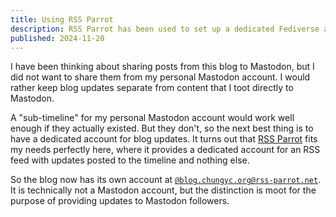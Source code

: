 ```yaml
---
title: Using RSS Parrot
description: RSS Parrot has been used to set up a dedicated Fediverse account for the blog which only posts updates.
published: 2024-11-20
---
```


I have been thinking about sharing posts from this blog to Mastodon,
but I did not want to share them from my personal Mastodon account.
I would rather keep blog updates separate from content that
I toot directly to Mastodon.

A "sub-timeline" for my personal Mastodon account would work well enough
if they actually existed.  But they don't, so the next best thing is
to have a dedicated account for blog updates.
It turns out that <a href="https://rss-parrot.net/">RSS Parrot</a>
fits my needs perfectly here, where it provides a dedicated account
for an RSS feed with updates posted to the timeline and nothing else.

So the blog now has its own account at
[`@blog.chungyc.org@rss-parrot.net`](https://rss-parrot.net/web/feeds/blog.chungyc.org).
It is technically not a Mastodon account,
but the distinction is moot for the purpose of providing updates to Mastodon followers.
